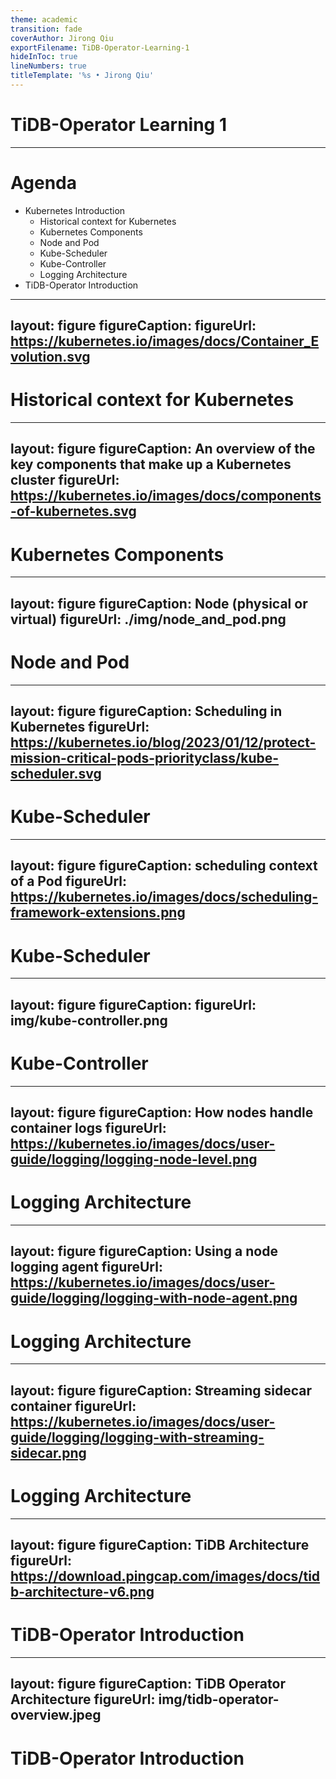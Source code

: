 ```yaml
---
theme: academic
transition: fade
coverAuthor: Jirong Qiu
exportFilename: TiDB-Operator-Learning-1
hideInToc: true
lineNumbers: true
titleTemplate: '%s • Jirong Qiu'
---
```


# TiDB-Operator Learning 1

---

# Agenda

- Kubernetes Introduction
  - Historical context for Kubernetes
  - Kubernetes Components
  - Node and Pod
  - Kube-Scheduler
  - Kube-Controller
  - Logging Architecture
- TiDB-Operator Introduction

---
layout: figure
figureCaption: 
figureUrl: https://kubernetes.io/images/docs/Container_Evolution.svg
---

# Historical context for Kubernetes

<!-- https://kubernetes.io/docs/concepts/overview/#going-back-in-time -->

---
layout: figure
figureCaption: An overview of the key components that make up a Kubernetes cluster
figureUrl: https://kubernetes.io/images/docs/components-of-kubernetes.svg
---

# Kubernetes Components

<!-- https://kubernetes.io/docs/concepts/overview/components/ -->

---
layout: figure
figureCaption: Node (physical or virtual)
figureUrl: ./img/node_and_pod.png
---

# Node and Pod

<!-- https://kubernetes.feisky.xyz/introduction/concepts -->

---
layout: figure
figureCaption: Scheduling in Kubernetes
figureUrl: https://kubernetes.io/blog/2023/01/12/protect-mission-critical-pods-priorityclass/kube-scheduler.svg
---

# Kube-Scheduler

<!-- https://kubernetes.io/blog/2023/01/12/protect-mission-critical-pods-priorityclass/ -->

---
layout: figure
figureCaption: scheduling context of a Pod
figureUrl: https://kubernetes.io/images/docs/scheduling-framework-extensions.png
---

# Kube-Scheduler

<!-- https://kubernetes.io/docs/concepts/scheduling-eviction/scheduling-framework/ -->

---
layout: figure
figureCaption: 
figureUrl: img/kube-controller.png
---

# Kube-Controller

<!-- https://kubernetes.io/docs/reference/command-line-tools-reference/kube-controller-manager/ -->

---
layout: figure
figureCaption: How nodes handle container logs
figureUrl: https://kubernetes.io/images/docs/user-guide/logging/logging-node-level.png
---

# Logging Architecture

<!-- https://kubernetes.io/docs/concepts/cluster-administration/logging/ -->

---
layout: figure
figureCaption: Using a node logging agent
figureUrl: https://kubernetes.io/images/docs/user-guide/logging/logging-with-node-agent.png
---

# Logging Architecture

---
layout: figure
figureCaption: Streaming sidecar container
figureUrl: https://kubernetes.io/images/docs/user-guide/logging/logging-with-streaming-sidecar.png
---

# Logging Architecture

---
layout: figure
figureCaption: TiDB Architecture
figureUrl: https://download.pingcap.com/images/docs/tidb-architecture-v6.png
---

# TiDB-Operator Introduction

<!-- https://docs.pingcap.com/tidb/stable/tidb-architecture -->

---
layout: figure
figureCaption: TiDB Operator Architecture
figureUrl: img/tidb-operator-overview.jpeg
---

# TiDB-Operator Introduction

<!-- https://docs.pingcap.com/zh/tidb-in-kubernetes/stable/architecture -->

